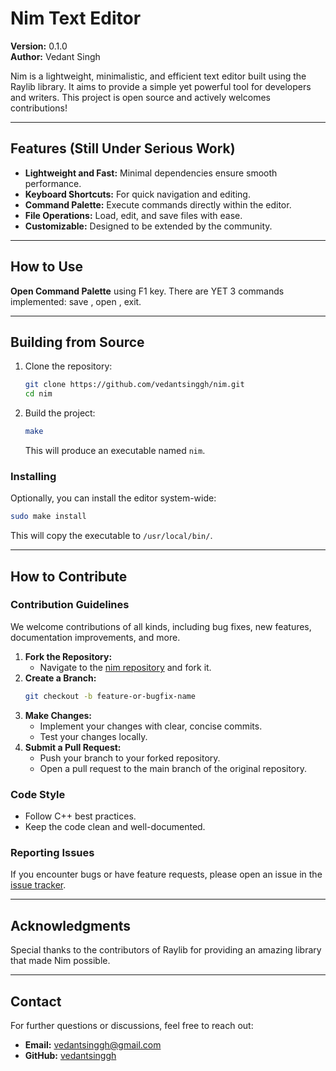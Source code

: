 # Nim Text Editor

**Version:** 0.1.0  
**Author:** Vedant Singh

Nim is a lightweight, minimalistic, and efficient text editor built using the Raylib library. It aims to provide a simple yet powerful tool for developers and writers. This project is open source and actively welcomes contributions!

---

## Features (Still Under Serious Work) 
- **Lightweight and Fast:** Minimal dependencies ensure smooth performance.
- **Keyboard Shortcuts:** For quick navigation and editing.
- **Command Palette:** Execute commands directly within the editor.
- **File Operations:** Load, edit, and save files with ease.
- **Customizable:** Designed to be extended by the community.

---

## How to Use

**Open Command Palette** using F1 key. There are YET 3 commands implemented: save <optional file name>, open <file name>, exit.

---

## Building from Source
1. Clone the repository:
   ```bash
   git clone https://github.com/vedantsinggh/nim.git
   cd nim
   ```
2. Build the project:
   ```bash
   make
   ```
   This will produce an executable named `nim`.

### Installing
Optionally, you can install the editor system-wide:
```bash
sudo make install
```
This will copy the executable to `/usr/local/bin/`.

---

## How to Contribute

### Contribution Guidelines
We welcome contributions of all kinds, including bug fixes, new features, documentation improvements, and more.

1. **Fork the Repository:**
   - Navigate to the [nim repository](https://github.com/vedantsinggh/nim) and fork it.
2. **Create a Branch:**
   ```bash
   git checkout -b feature-or-bugfix-name
   ```
3. **Make Changes:**
   - Implement your changes with clear, concise commits.
   - Test your changes locally.
4. **Submit a Pull Request:**
   - Push your branch to your forked repository.
   - Open a pull request to the main branch of the original repository.

### Code Style
- Follow C++ best practices.
- Keep the code clean and well-documented.

### Reporting Issues
If you encounter bugs or have feature requests, please open an issue in the [issue tracker](https://github.com/vedantsinggh/nim/issues).

---

## Acknowledgments
Special thanks to the contributors of Raylib for providing an amazing library that made Nim possible.

---

## Contact
For further questions or discussions, feel free to reach out:
- **Email:** vedantsinggh@gmail.com
- **GitHub:** [vedantsinggh](https://github.com/vedantsinggh)

